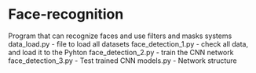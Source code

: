 # Face-recognition
Program that can recognize faces and use filters and masks systems
data_load.py - file to load all datasets
face_detection_1.py - check all data, and load it to the Pyhton
face_detection_2.py - train the CNN network
face_detection_3.py - Test trained CNN
models.py - Network structure
